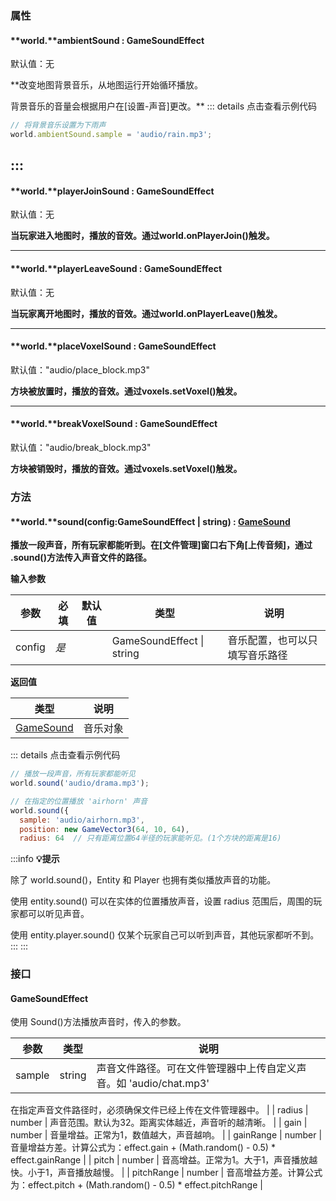 
### 属性

#### **world.**ambientSound : GameSoundEffect
默认值：无

**改变地图背景音乐，从地图运行开始循环播放。

背景音乐的音量会根据用户在[设置-声音]更改。**
::: details 点击查看示例代码
```javascript
// 将背景音乐设置为下雨声
world.ambientSound.sample = 'audio/rain.mp3';
```
:::
---


#### **world.**playerJoinSound : GameSoundEffect
默认值：无

**当玩家进入地图时，播放的音效。通过world.onPlayerJoin()触发。**

---


#### **world.**playerLeaveSound : GameSoundEffect
默认值：无

**当玩家离开地图时，播放的音效。通过world.onPlayerLeave()触发。**

---


#### **world.**placeVoxelSound : GameSoundEffect
默认值："audio/place_block.mp3"

**方块被放置时，播放的音效。通过voxels.setVoxel()触发。**

---


#### **world.**breakVoxelSound : GameSoundEffect
默认值："audio/break_block.mp3"

**方块被销毁时，播放的音效。通过voxels.setVoxel()触发。**


### 方法

#### **world.**sound(config:GameSoundEffect | string) : [GameSound](https://www.yuque.com/box3lab/api/baptwu286416qyd6)
**播放一段声音，所有玩家都能听到。在[文件管理]窗口右下角[上传音频]，通过 .sound()方法传入声音文件的路径。**

**输入参数**

| **参数** | **必填** | **默认值** | **类型** | **说明** |
| --- | --- | --- | --- | --- |
| config | _是_ | | GameSoundEffect &#124; string | 音乐配置，也可以只填写音乐路径 |

**返回值**

| **类型** | **说明** |
| --- | --- |
| [GameSound](https://www.yuque.com/box3lab/api/baptwu286416qyd6) | 音乐对象 |

::: details 点击查看示例代码
```javascript
// 播放一段声音，所有玩家都能听见
world.sound('audio/drama.mp3');
```
```javascript
// 在指定的位置播放 'airhorn' 声音
world.sound({
  sample: 'audio/airhorn.mp3',
  position: new GameVector3(64, 10, 64),
  radius: 64  // 只有距离位置64半径的玩家能听见。(1个方块的距离是16)
```
:::info
**💡提示**

除了 world.sound()，Entity 和 Player 也拥有类似播放声音的功能。

使用 entity.sound() 可以在实体的位置播放声音，设置 radius 范围后，周围的玩家都可以听见声音。

使用 entity.player.sound() 仅某个玩家自己可以听到声音，其他玩家都听不到。
:::
:::

### **接口**

#### GameSoundEffect  
使用 Sound()方法播放声音时，传入的参数。

| **参数** | **类型** | **说明** |
| --- | --- | --- |
| sample | string | 声音文件路径。可在文件管理器中上传自定义声音。如 'audio/chat.mp3'

在指定声音文件路径时，必须确保文件已经上传在文件管理器中。 |
| radius | number | 声音范围。默认为32。距离实体越近，声音听的越清晰。 |
| gain | number | 音量增益。正常为1，数值越大，声音越响。 |
| gainRange | number | 音量增益方差。计算公式为：effect.gain + (Math.random() - 0.5) * effect.gainRange |
| pitch | number | 音高增益。正常为1。大于1，声音播放越快。小于1，声音播放越慢。 |
| pitchRange | number | 音高增益方差。计算公式为：effect.pitch + (Math.random() - 0.5) * effect.pitchRange |

